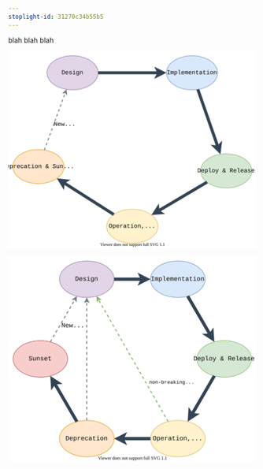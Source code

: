 ```yaml
---
stoplight-id: 31270c34b55b5
---
```


blah blah blah

![api-lifecycle-alt.svg](../assets/images/api-lifecycle-alt.svg)

![api-lifecycle.svg](../assets/images/api-lifecycle.svg)
